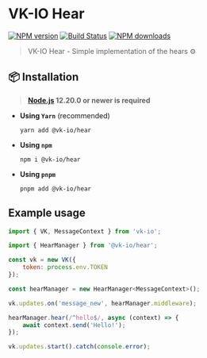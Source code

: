 # VK-IO Hear

<a href="https://www.npmjs.com/package/@vk-io/hear"><img src="https://img.shields.io/npm/v/@vk-io/hear.svg?style=flat-square" alt="NPM version"></a>
<a href="https://github.com/negezor/vk-io/actions/workflows/tests.yml"><img src="https://img.shields.io/github/workflow/status/negezor/vk-io/VK-IO CI?style=flat-square" alt="Build Status"></a>
<a href="https://www.npmjs.com/package/@vk-io/hear"><img src="https://img.shields.io/npm/dt/@vk-io/hear.svg?style=flat-square" alt="NPM downloads"></a>

> VK-IO Hear - Simple implementation of the hears ⚙️

## 📦 Installation

> **[Node.js](https://nodejs.org/) 12.20.0 or newer is required**

- **Using `Yarn`** (recommended)
  ```shell
  yarn add @vk-io/hear
  ```
- **Using `npm`**
  ```shell
  npm i @vk-io/hear
  ```
- **Using `pnpm`**
  ```shell
  pnpm add @vk-io/hear
  ```

## Example usage

```javascript
import { VK, MessageContext } from 'vk-io';

import { HearManager } from '@vk-io/hear';

const vk = new VK({
	token: process.env.TOKEN
});

const hearManager = new HearManager<MessageContext>();

vk.updates.on('message_new', hearManager.middleware);

hearManager.hear(/^hello$/, async (context) => {
	await context.send('Hello!');
});

vk.updates.start().catch(console.error);
```
